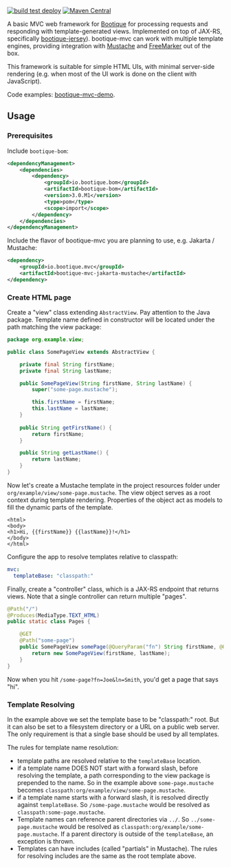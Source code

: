 <!--
  Licensed to ObjectStyle LLC under one
  or more contributor license agreements.  See the NOTICE file
  distributed with this work for additional information
  regarding copyright ownership.  The ObjectStyle LLC licenses
  this file to you under the Apache License, Version 2.0 (the
  "License"); you may not use this file except in compliance
  with the License.  You may obtain a copy of the License at

    http://www.apache.org/licenses/LICENSE-2.0

  Unless required by applicable law or agreed to in writing,
  software distributed under the License is distributed on an
  "AS IS" BASIS, WITHOUT WARRANTIES OR CONDITIONS OF ANY
  KIND, either express or implied.  See the License for the
  specific language governing permissions and limitations
  under the License.
  -->

[![build test deploy](https://github.com/bootique/bootique-mvc/actions/workflows/maven.yml/badge.svg)](https://github.com/bootique/bootique-mvc/actions/workflows/maven.yml)
[![Maven Central](https://img.shields.io/maven-central/v/io.bootique.mvc/bootique-mvc.svg?colorB=brightgreen)](https://search.maven.org/artifact/io.bootique.mvc/bootique-mvc/)

A basic MVC web framework for [Bootique](http://bootique.io) for processing requests and responding with 
template-generated views. Implemented on top of JAX-RS, specifically [bootique-jersey](https://github.com/bootique/bootique-jersey)). 
bootique-mvc can work with multiple template engines, providing integration with [Mustache](https://mustache.github.io/) 
and [FreeMarker](https://freemarker.apache.org) out of the box. 

This framework is suitable for simple HTML UIs, with minimal server-side rendering (e.g. when most of the UI work is 
done on the client with JavaScript). 

Code examples: [bootique-mvc-demo](https://github.com/bootique-examples/bootique-mvc-demo).

## Usage
### Prerequisites
Include ```bootique-bom```:
```xml
<dependencyManagement>
    <dependencies>
        <dependency>
            <groupId>io.bootique.bom</groupId>
            <artifactId>bootique-bom</artifactId>
            <version>3.0.M1</version>
            <type>pom</type>
            <scope>import</scope>
        </dependency>
    </dependencies>
</dependencyManagement>
```

Include the flavor of bootique-mvc you are planning to use, e.g. Jakarta / Mustache:

```xml
<dependency>
	<groupId>io.bootique.mvc</groupId>
	<artifactId>bootique-mvc-jakarta-mustache</artifactId>
</dependency>
```

### Create HTML page

Create a "view" class extending `AbstractView`. Pay attention to the Java package. Template name defined in constructor 
will be located under the path matching the view package:

```java
package org.example.view;

public class SomePageView extends AbstractView {

    private final String firstName;
    private final String lastName;

    public SomePageView(String firstName, String lastName) {
        super("some-page.mustache");

        this.firstName = firstName;
        this.lastName = lastName;
    }
    
    public String getFirstName() {
        return firstName;
    }

    public String getLastName() {
        return lastName;
    }
}
```
Now let's create a Mustache template in the project resources folder under `org/example/view/some-page.mustache`.
The view object serves as a root context during template rendering. Properties of the object act as models to fill 
the dynamic parts of the template.

```
<html>
<body>
<h1>Hi, {{firstName}} {{lastName}}!</h1>
</body>
</html>
```

Configure the app to resolve templates relative to classpath:

```yaml
mvc:
  templateBase: "classpath:"
```

Finally, create a "controller" class, which is a JAX-RS endpoint that returns views. Note that a single controller 
can return multiple "pages".

```java
@Path("/")
@Produces(MediaType.TEXT_HTML)
public static class Pages {

    @GET
    @Path("some-page")
    public SomePageView somePage(@QueryParam("fn") String firstName, @QueryParam("ln") String lastName) {
        return new SomePageView(firstName, lastName);
    }
}
```

Now when you hit `/some-page?fn=Joe&ln=Smith`, you'd get a page that says "hi".

### Template Resolving

In the example above we set the template base to be "classpath:" root. But it can also be set to a filesystem directory
or a URL on a public web server. The only requirement is that a single base should be used by all templates. 

The rules for template name resolution:

* template paths are resolved relative to the `templateBase` location.
* if a template name DOES NOT start with a forward slash, before resolving the template, a path corresponding to the 
view package is prepended to the name. So in the example above `some-page.mustache` becomes 
`classpath:org/example/view/some-page.mustache`. 
* if a template name starts with a forward slash, it is resolved directly against `templateBase`. So 
`/some-page.mustache` would be resolved as `classpath:some-page.mustache`.
* Template names can reference parent directories via `../`. So `../some-page.mustache` would be resolved as 
`classpath:org/example/some-page.mustache`. If a parent directory is outside of the `templateBase`, an exception is thrown.
* Templates can have includes (called "partials" in Mustache). The rules for resolving includes  are the same as the 
root template above. 